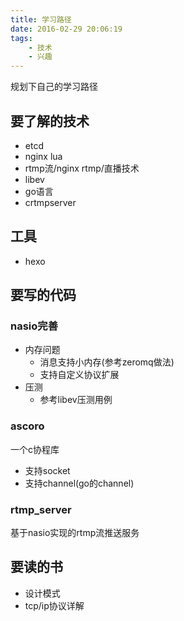 ```yaml
---
title: 学习路径
date: 2016-02-29 20:06:19
tags:
    - 技术
    - 兴趣
---
```


规划下自己的学习路径


## 要了解的技术
- etcd
- nginx lua
-  rtmp流/nginx rtmp/直播技术
-  libev
- go语言
- crtmpserver

## 工具
- hexo 


## 要写的代码
### nasio完善
  - 内存问题
    * 消息支持小内存(参考zeromq做法)
    * 支持自定义协议扩展
  - 压测
    * 参考libev压测用例

### ascoro
一个c协程库
  - 支持socket
  - 支持channel(go的channel)

### rtmp_server
基于nasio实现的rtmp流推送服务


## 要读的书
  -  设计模式
  - tcp/ip协议详解
